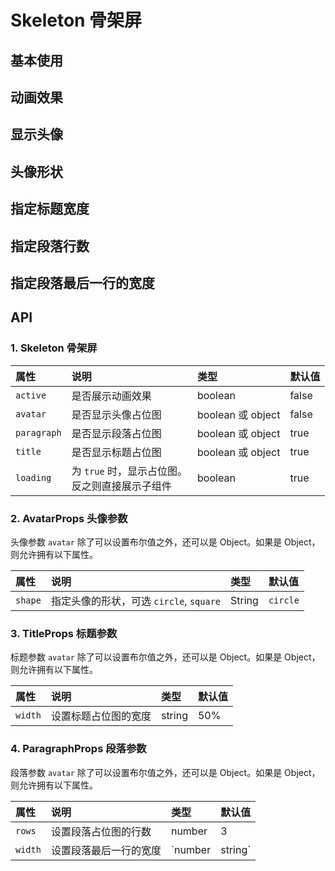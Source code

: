 
# Skeleton 骨架屏

## 基本使用

<Common-Democode title="" description="默认情况下，第一行是标题（title），下面有三行段落（paragraph）">
  <skeleton-demo1 />
  <highlight-code slot="codeText" lang="vue">
    <a-skeleton />
  </highlight-code>
</Common-Democode>

## 动画效果

<Common-Democode title="" description="">
  <skeleton-demo2 />
  <highlight-code slot="codeText" lang="vue">
    <a-skeleton active />
  </highlight-code>
</Common-Democode>

## 显示头像

<Common-Democode title="" description="">
  <skeleton-demo3 />
  <highlight-code slot="codeText" lang="vue">
    <a-skeleton avatar/>
  </highlight-code>
</Common-Democode>

## 头像形状

<Common-Democode title="" description="">
  <skeleton-demo4 />
  <highlight-code slot="codeText" lang="vue">
    <a-skeleton :avatar="{shape: 'square'}" />
  </highlight-code>
</Common-Democode>


## 指定标题宽度

<Common-Democode title="" description="">
  <skeleton-demo5 />
  <highlight-code slot="codeText" lang="vue">
    <a-skeleton :title="{width: '80%'}" />
  </highlight-code>
</Common-Democode>


## 指定段落行数

<Common-Democode title="" description="">
  <skeleton-demo6 />
  <highlight-code slot="codeText" lang="vue">
    <a-skeleton :paragraph="{rows: 4}"/>
  </highlight-code>
</Common-Democode>

## 指定段落最后一行的宽度

<Common-Democode title="" description="">
  <skeleton-demo7 />
  <highlight-code slot="codeText" lang="vue">
    <a-skeleton :paragraph="{rows: 4, width: '80%'}" />
  </highlight-code>
</Common-Democode>


## API

### 1. Skeleton 骨架屏

|  属性 |  说明 | 类型  |  默认值 |
| :--- | :--- | :--- | :--- |
|  `active` |  是否展示动画效果 | boolean  | false  |
|  `avatar` |  是否显示头像占位图 |  boolean 或 object |  false |
|  `paragraph` |  是否显示段落占位图 |  boolean 或 object |  true |
|  `title` |  是否显示标题占位图 |  boolean 或 object |  true |
|  `loading` |  为 `true` 时，显示占位图。<br>反之则直接展示子组件 |  boolean |  true |

### 2. AvatarProps 头像参数

头像参数 `avatar` 除了可以设置布尔值之外，还可以是 Object。如果是 Object，则允许拥有以下属性。

|  属性 |  说明 | 类型  |  默认值 |
| :--- | :--- | :--- | :--- |
|  `shape` |  指定头像的形状，可选 `circle`, `square` | String  | `circle`  |

### 3. TitleProps 标题参数

标题参数 `avatar` 除了可以设置布尔值之外，还可以是 Object。如果是 Object，则允许拥有以下属性。

|  属性 |  说明 | 类型  |  默认值 |
| :--- | :--- | :--- | :--- |
|  `width` |  设置标题占位图的宽度 | string  |  50%  |

### 4. ParagraphProps 段落参数

段落参数 `avatar` 除了可以设置布尔值之外，还可以是 Object。如果是 Object，则允许拥有以下属性。

|  属性 |  说明 | 类型  |  默认值 |
| :--- | :--- | :--- | :--- |
|  `rows` |  设置段落占位图的行数 | number  | 3  |
|  `width` |  设置段落最后一行的宽度 | `number | string`  | -  |
